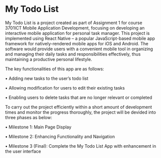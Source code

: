 # My Todo List

My Todo List is a project created as part of Assignment 1 for course 3701ICT Mobile Application Development, focusing on developing an interactive mobile application for personal task manager. This project is implemented using React Native – a popular JavaScript-based mobile app framework for natively-rendered mobile apps for iOS and Android. The software would provide users with a convenient mobile tool in organizing and managing their daily tasks and responsibilities effectively, thus maintaining a productive personal lifestyle. 


The key functionalities of this app are as follows:

•	Adding new tasks to the user’s todo list 

•	Allowing modification for users to edit their existing tasks

•	Enabling users to delete tasks that are no longer relevant or completed


To carry out the project efficiently within a short amount of development times and monitor the progress thoroughly, the project will be devided into three phases as below:

•	Milestone 1: Main Page Display

•	Milestone 2: Enhancing Functionality and Navigation

•	Milestone 3 (Final): Complete the My Todo List App with enhancement in the user interface
